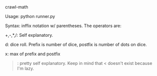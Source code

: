 crawl-math

Usage: python runner.py

Syntax: inffix notation w/ parentheses. The operators are:

+,-,*,/: Self explanatory.

d: dice roll. Prefix is number of dice, postfix is number of dots on dice.

x: max of prefix and postfix

>: pretty self explanatory. Keep in mind that < doesn't exist because I'm lazy. 

